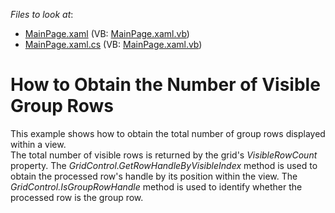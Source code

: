 <!-- default file list -->
*Files to look at*:

* [MainPage.xaml](./CS/ObtainGroupRowCountView/MainPage.xaml) (VB: [MainPage.xaml.vb](./VB/ObtainGroupRowCountView/MainPage.xaml.vb))
* [MainPage.xaml.cs](./CS/ObtainGroupRowCountView/MainPage.xaml.cs) (VB: [MainPage.xaml.vb](./VB/ObtainGroupRowCountView/MainPage.xaml.vb))
<!-- default file list end -->
# How to Obtain the Number of Visible Group Rows


<p>This example shows how to obtain the total number of group rows displayed within a view. <br />
The total number of visible rows is returned by the grid's <i>Vi</i><i>sibleRowCount</i> property. The <i>GridControl.</i><i>GetRowHandleByVisibleIndex</i><i> </i>method is used to obtain the processed row's handle by its position within the view. The <i>GridControl.IsGroupRowHandle</i> method is used to identify whether the processed row is the group row.</p><br />


<br/>


